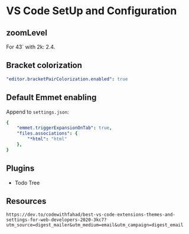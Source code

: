 # VS Code SetUp and Configuration
## zoomLevel
For 43` with 2k: 2.4.

## Bracket colorization
```yaml
"editor.bracketPairColorization.enabled": true
```
## Default Emmet enabling
Append to `settings.json`:
```yaml
{
    "emmet.triggerExpansionOnTab": true,
    "files.associations": {
        "*html": "html"
    },
}
```

## Plugins
- Todo Tree

## Resources
```
https://dev.to/codewithfahad/best-vs-code-extensions-themes-and-settings-for-web-developers-2020-3kc7?utm_source=digest_mailer&utm_medium=email&utm_campaign=digest_email
```
